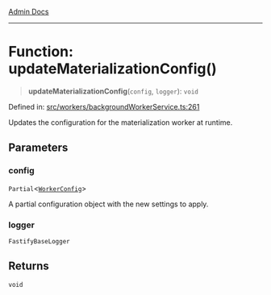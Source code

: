 [Admin Docs](/)

***

# Function: updateMaterializationConfig()

> **updateMaterializationConfig**(`config`, `logger`): `void`

Defined in: [src/workers/backgroundWorkerService.ts:261](https://github.com/Sourya07/talawa-api/blob/aac5f782223414da32542752c1be099f0b872196/src/workers/backgroundWorkerService.ts#L261)

Updates the configuration for the materialization worker at runtime.

## Parameters

### config

`Partial`\<[`WorkerConfig`](../../eventGeneration/eventGenerationPipeline/interfaces/WorkerConfig.md)\>

A partial configuration object with the new settings to apply.

### logger

`FastifyBaseLogger`

## Returns

`void`
